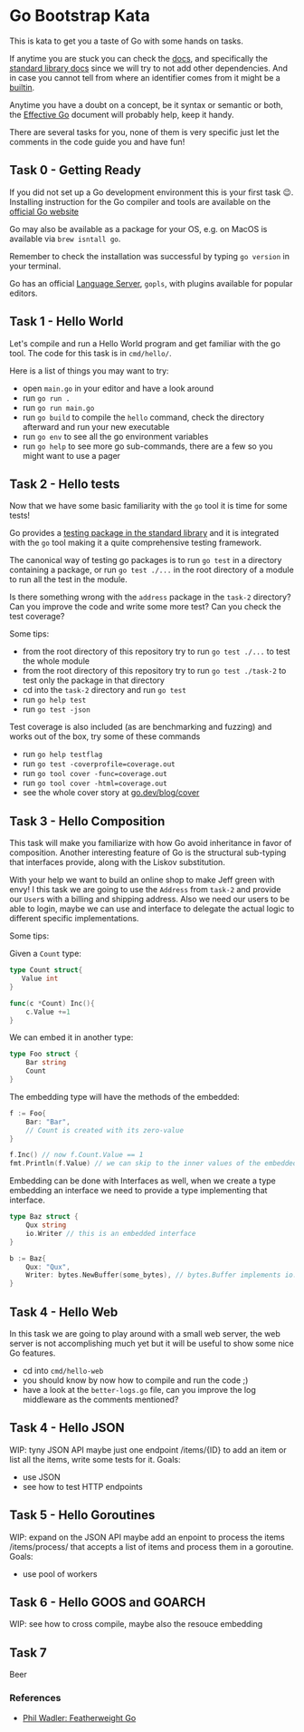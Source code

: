 # Go Bootstrap Kata

This is kata to get you a taste of Go with some hands on tasks.

If anytime you are stuck you can check the [docs](https://pkg.go.dev/), and specifically the [standard library docs](https://pkg.go.dev/std) since we will try to not add other dependencies.
And in case you cannot tell from where an identifier comes from it might be a [builtin](https://pkg.go.dev/builtin).

Anytime you have a doubt on a concept, be it syntax or semantic or both, the [Effective Go](https://go.dev/doc/effective_go) document will probably help, keep it handy.


There are several tasks for you, none of them is very specific just let the comments in the code guide you and have fun!

## Task 0 - Getting Ready

If you did not set up a Go development environment this is your first task 😉.
Installing instruction for the Go compiler and tools are available on the [official Go website](https://go.dev/doc/install)

Go may also be available as a package for your OS, e.g. on MacOS is available via `brew isntall go`.

Remember to check the installation was successful by typing `go version` in your terminal.


Go has an official [Language Server](https://github.com/golang/tools/tree/master/gopls#gopls-the-go-language-server), `gopls`, with plugins available for popular editors.


## Task 1 - Hello World

Let's compile and run a Hello World program and get familiar with the go tool.
The code for this task is in `cmd/hello/`.

Here is a list of things you may want to try:
- open `main.go` in your editor and have a look around
- run `go run .`
- run `go run main.go`
- run `go build` to compile the `hello` command, check the directory afterward and run your new executable
- run `go env` to see all the go environment variables
- run `go help` to see more go sub-commands, there are a few so you might want to use a pager



## Task 2 - Hello tests

Now that we have some basic familiarity with the `go` tool it is time for some tests!

Go provides a [testing package in the standard library](https://pkg.go.dev/testing) and it is integrated with the `go` tool making it a quite comprehensive testing framework.

The canonical way of testing go packages is to run `go test` in a directory containing a package, or run `go test ./...` in the root directory of a module to run all the test in the module.

Is there something wrong with the `address` package in the `task-2` directory? 
Can you improve the code and write some more test?
Can you check the test coverage?

Some tips:

- from the root directory of this repository try to run `go test ./...` to test the whole module
- from the root directory of this repository try to run `go test ./task-2` to test only the package in that directory
- cd into the `task-2` directory and run `go test`
- run `go help test`
- run `go test -json`


Test coverage is also included (as are benchmarking and fuzzing) and works out of the box, try some of these commands

- run `go help testflag`
- run `go test -coverprofile=coverage.out`
- run `go tool cover -func=coverage.out` 
- run `go tool cover -html=coverage.out` 
- see the whole cover story at [go.dev/blog/cover](https://go.dev/blog/cover)


## Task 3 - Hello Composition

This task will make you familiarize with how Go avoid inheritance in favor of composition. 
Another interesting feature of Go is the structural sub-typing that interfaces provide, along with the Liskov substitution.


With your help we want to build an online shop to make Jeff green with envy!
I this task we are going to use the `Address` from `task-2` and provide our `User`s with a billing and shipping address.
Also we need our users to be able to login, maybe we can use and interface to delegate the actual logic to different specific implementations.
 
Some tips:

Given a `Count` type:

```go
type Count struct{
   Value int 
}

func(c *Count) Inc(){
    c.Value +=1
}

```

We can embed it in another type:

```go 
type Foo struct {
    Bar string
    Count
}
```

The embedding type will have the methods of the embedded:

```go
f := Foo{
    Bar: "Bar",
    // Count is created with its zero-value
}

f.Inc() // now f.Count.Value == 1 
fmt.Println(f.Value) // we can skip to the inner values of the embedded type
```

Embedding can be done with Interfaces as well, when we create a type embedding an interface we need to provide a type implementing that interface.

```go
type Baz struct {
    Qux string
    io.Writer // this is an embedded interface
}

b := Baz{
    Qux: "Qux",
    Writer: bytes.NewBuffer(some_bytes), // bytes.Buffer implements io.Writer
}

```




## Task 4 - Hello Web

In this task we are going to play around with a small web server, the web server is not accomplishing much yet but it will be useful to show some nice Go features.

- cd into `cmd/hello-web`
- you should know by now how to compile and run  the code ;)
- have a look at the `better-logs.go` file, can you improve the log middleware as the comments mentioned?

## Task 4 - Hello JSON

WIP: tyny JSON API  maybe just one endpoint /items/{ID} to add an item or list all the items, write some tests for it.
Goals:
- use JSON
- see how to test HTTP endpoints

## Task 5 - Hello Goroutines

WIP: expand on the JSON API maybe add an enpoint to process the items /items/process/ that accepts a list of items and process them in a goroutine.
Goals:
- use pool of workers

## Task 6 - Hello GOOS and GOARCH

WIP: see how to cross compile, maybe also the resouce embedding 

## Task 7

Beer



### References 

- [Phil Wadler: Featherweight Go](https://www.youtube.com/watch?v=Dq0WFigax_c)
